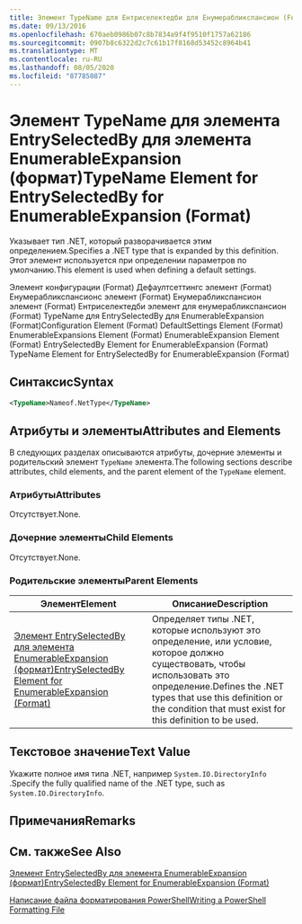 ```yaml
---
title: Элемент TypeName для Ентриселектедби для Енумерабликспансион (Format) | Документация Майкрософт
ms.date: 09/13/2016
ms.openlocfilehash: 670aeb0986b07c8b7834a9f4f9510f1757a62186
ms.sourcegitcommit: 0907b8c6322d2c7c61b17f8168d53452c8964b41
ms.translationtype: MT
ms.contentlocale: ru-RU
ms.lasthandoff: 08/05/2020
ms.locfileid: "87785087"
---
```

# <a name="typename-element-for-entryselectedby-for-enumerableexpansion-format"></a><span data-ttu-id="c9f50-102">Элемент TypeName для элемента EntrySelectedBy для элемента EnumerableExpansion (формат)</span><span class="sxs-lookup"><span data-stu-id="c9f50-102">TypeName Element for EntrySelectedBy for EnumerableExpansion (Format)</span></span>

<span data-ttu-id="c9f50-103">Указывает тип .NET, который разворачивается этим определением.</span><span class="sxs-lookup"><span data-stu-id="c9f50-103">Specifies a .NET type that is expanded by this definition.</span></span> <span data-ttu-id="c9f50-104">Этот элемент используется при определении параметров по умолчанию.</span><span class="sxs-lookup"><span data-stu-id="c9f50-104">This element is used when defining a default settings.</span></span>

<span data-ttu-id="c9f50-105">Элемент конфигурации (Format) Дефаултсеттингс элемент (Format) Енумерабликспансионс элемент (Format) Енумерабликспансион элемент (Format) Ентриселектедби элемент для енумерабликспансион (Format) TypeName для EntrySelectedBy для EnumerableExpansion (Format)</span><span class="sxs-lookup"><span data-stu-id="c9f50-105">Configuration Element (Format) DefaultSettings Element (Format) EnumerableExpansions Element (Format) EnumerableExpansion Element (Format) EntrySelectedBy Element for EnumerableExpansion (Format) TypeName Element for EntrySelectedBy for EnumerableExpansion (Format)</span></span>

## <a name="syntax"></a><span data-ttu-id="c9f50-106">Синтаксис</span><span class="sxs-lookup"><span data-stu-id="c9f50-106">Syntax</span></span>

```xml
<TypeName>Nameof.NetType</TypeName>

```

## <a name="attributes-and-elements"></a><span data-ttu-id="c9f50-107">Атрибуты и элементы</span><span class="sxs-lookup"><span data-stu-id="c9f50-107">Attributes and Elements</span></span>

<span data-ttu-id="c9f50-108">В следующих разделах описываются атрибуты, дочерние элементы и родительский элемент `TypeName` элемента.</span><span class="sxs-lookup"><span data-stu-id="c9f50-108">The following sections describe attributes, child elements, and the parent element of the `TypeName` element.</span></span>

### <a name="attributes"></a><span data-ttu-id="c9f50-109">Атрибуты</span><span class="sxs-lookup"><span data-stu-id="c9f50-109">Attributes</span></span>

<span data-ttu-id="c9f50-110">Отсутствует.</span><span class="sxs-lookup"><span data-stu-id="c9f50-110">None.</span></span>

### <a name="child-elements"></a><span data-ttu-id="c9f50-111">Дочерние элементы</span><span class="sxs-lookup"><span data-stu-id="c9f50-111">Child Elements</span></span>

<span data-ttu-id="c9f50-112">Отсутствует.</span><span class="sxs-lookup"><span data-stu-id="c9f50-112">None.</span></span>

### <a name="parent-elements"></a><span data-ttu-id="c9f50-113">Родительские элементы</span><span class="sxs-lookup"><span data-stu-id="c9f50-113">Parent Elements</span></span>

|<span data-ttu-id="c9f50-114">Элемент</span><span class="sxs-lookup"><span data-stu-id="c9f50-114">Element</span></span>|<span data-ttu-id="c9f50-115">Описание</span><span class="sxs-lookup"><span data-stu-id="c9f50-115">Description</span></span>|
|-------------|-----------------|
|[<span data-ttu-id="c9f50-116">Элемент EntrySelectedBy для элемента EnumerableExpansion (формат)</span><span class="sxs-lookup"><span data-stu-id="c9f50-116">EntrySelectedBy Element for EnumerableExpansion (Format)</span></span>](./entryselectedby-element-for-enumerableexpansion-format.md)|<span data-ttu-id="c9f50-117">Определяет типы .NET, которые используют это определение, или условие, которое должно существовать, чтобы использовать это определение.</span><span class="sxs-lookup"><span data-stu-id="c9f50-117">Defines the .NET types that use this definition or the condition that must exist for this definition to be used.</span></span>|

## <a name="text-value"></a><span data-ttu-id="c9f50-118">Текстовое значение</span><span class="sxs-lookup"><span data-stu-id="c9f50-118">Text Value</span></span>

<span data-ttu-id="c9f50-119">Укажите полное имя типа .NET, например `System.IO.DirectoryInfo` .</span><span class="sxs-lookup"><span data-stu-id="c9f50-119">Specify the fully qualified name of the .NET type, such as `System.IO.DirectoryInfo`.</span></span>

## <a name="remarks"></a><span data-ttu-id="c9f50-120">Примечания</span><span class="sxs-lookup"><span data-stu-id="c9f50-120">Remarks</span></span>

## <a name="see-also"></a><span data-ttu-id="c9f50-121">См. также</span><span class="sxs-lookup"><span data-stu-id="c9f50-121">See Also</span></span>

[<span data-ttu-id="c9f50-122">Элемент EntrySelectedBy для элемента EnumerableExpansion (формат)</span><span class="sxs-lookup"><span data-stu-id="c9f50-122">EntrySelectedBy Element for EnumerableExpansion (Format)</span></span>](./entryselectedby-element-for-enumerableexpansion-format.md)

[<span data-ttu-id="c9f50-123">Написание файла форматирования PowerShell</span><span class="sxs-lookup"><span data-stu-id="c9f50-123">Writing a PowerShell Formatting File</span></span>](./writing-a-powershell-formatting-file.md)
